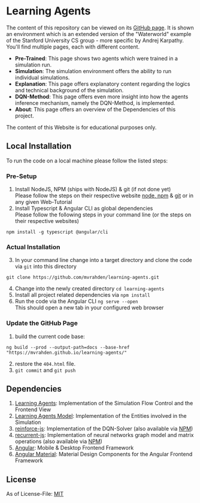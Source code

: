# Learning Agents

The content of this repository can be viewed on its [GitHub page](https://mvrahden.github.io/learning-agents).
It is shown an environment which is an extended version of the "Waterworld" example of the Stanford University CS group - more specific by Andrej Karpathy.
You'll find multiple pages, each with different content.

- **Pre-Trained**: This page shows two agents which were trained in a simulation run.
- **Simulation**: The simulation environment offers the ability to run individual simulations.
- **Explanation**: This page offers explanatory content regarding the logics and technical background of the simulation.
- **DQN-Method**: This page offers even more insight into how the agents inference mechanism, namely the DQN-Method, is implemented.
- **About**: This page offers an overview of the Dependencies of this project.

The content of this Website is for educational purposes only.

## Local Installation

To run the code on a local machine please follow the listed steps:

### Pre-Setup

1. Install NodeJS, NPM (ships with NodeJS) & git (if not done yet)  
  Please follow the steps on their respective website [node, npm](https://www.nodejs.org) & [git](https://git-scm.com/) or in any given Web-Tutorial
2. Install Typescript & Angular CLI as global dependencies  
  Please follow the following steps in your command line (or the steps on their respective websites)

```
npm install -g typescript @angular/cli
```

### Actual Installation

3. In your command line change into a target directory and clone the code via `git` into this directory

```
git clone https://github.com/mvrahden/learning-agents.git
```

4. Change into the newly created directory `cd learning-agents`
5. Install all project related dependencies via `npm install`
6. Run the code via the Angular CLI `ng serve --open`  
  This should open a new tab in your configured web browser

### Update the GitHub Page

1. build the current code base:
```
ng build --prod --output-path=docs --base-href "https://mvrahden.github.io/learning-agents/"
```
2. restore the `404.html` file. 
3. `git commit` and `git push`

## Dependencies

1. [Learning Agents](https://github.com/mvrahden/learning-agents): Implementation of the Simulation Flow Control and the Frontend View
2. [Learning Agents Model](https://github.com/mvrahden/learning-agents-model): Implementation of the Entities involved in the Simulation
3. [reinforce-js](https://github.com/mvrahden/reinforce-js): Implementation of the DQN-Solver (also available via [NPM](https://www.npmjs.com/package/reinforce-js))
4. [recurrent-js](https://github.com/mvrahden/recurrent-js): Implementation of neural networks graph model and matrix operations (also available via [NPM](https://www.npmjs.com/package/recurrent-js))
5. [Angular](https://angular.io): Mobile & Desktop Frontend Framework
6. [Angular Material](https://material.angular.io): Material Design Components for the Angular Frontend Framework

## License

As of License-File: [MIT](LICENSE)
